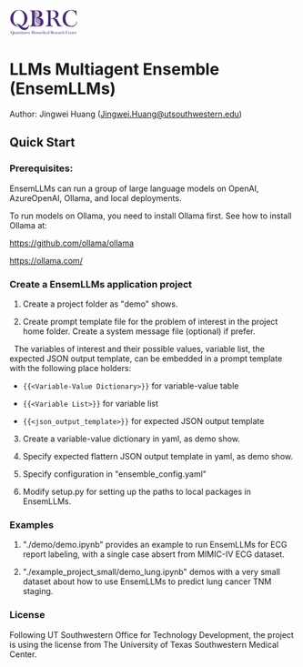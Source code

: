 ![QBRC logo](./assets/qbrc-logo.png)

# LLMs Multiagent Ensemble (EnsemLLMs)

Author: Jingwei Huang (Jingwei.Huang@utsouthwestern.edu)

## Quick Start

### Prerequisites:

EnsemLLMs can run a group of large language models on OpenAI, AzureOpenAI, Ollama, and local deployments.

To run models on Ollama, you need to install Ollama first. See how to install Ollama at:

https://github.com/ollama/ollama

https://ollama.com/

### Create a EnsemLLMs application project

1. Create a project folder as "demo" shows.

2. Create prompt template file for the problem of interest in the project home folder. Create a system message file (optional) if prefer. 

&nbsp;  The variables of interest and their possible values, variable list, the expected JSON output template, can be embedded in a prompt template with the following place holders:

- `{{<Variable-Value Dictionary>}}` for variable-value table

- `{{<Variable List>}}` for variable list

- `{{<json_output_template>}}` for expected JSON output template

3. Create a variable-value dictionary in yaml, as demo show.

4. Specify expected flattern JSON output template in yaml, as demo show.

5. Specify configuration in "ensemble_config.yaml"

6. Modify setup.py for setting up the paths to local packages in EnsemLLMs.
   
### Examples

1. "./demo/demo.ipynb" provides an example to run EnsemLLMs for ECG report labeling, with a single case absert from MIMIC-IV ECG dataset.
  
2. "./example_project_small/demo_lung.ipynb" demos with a very small dataset about how to use EnsemLLMs to predict lung cancer TNM staging.

### License
Following UT Southwestern Office for Technology Development, the project is using the license from The University of Texas Southwestern Medical Center.
